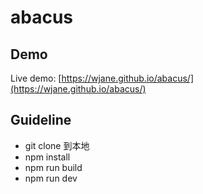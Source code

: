 abacus
=====    

## Demo
Live demo: [https://wjane.github.io/abacus/](https://wjane.github.io/abacus/) 



## Guideline
- git clone 到本地
- npm install
- npm run build
- npm run dev


